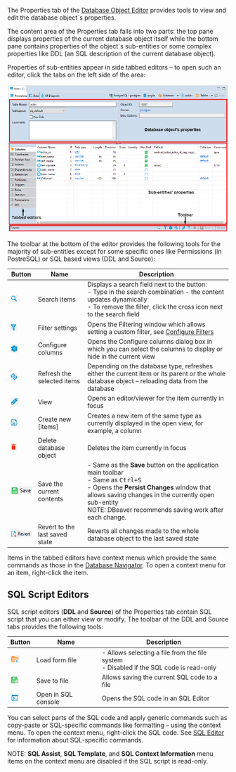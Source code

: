 The Properties tab of the [Database Object Editor](../Database-Object-Editor) provides tools to view and edit the database object`s properties.

The content area of the Properties tab falls into two parts: the top pane displays properties of the current database object itself while the bottom pane contains properties of the object`s sub-entities or some complex properties like DDL (an SQL description of the current database object).

Properties of sub-entities appear in side tabbed editors – to open such an editor, click the tabs on the left side of the area:

![](images/ug/Properties-Editor-markup.png)

The toolbar at the bottom of the editor provides the following tools for the majority of sub-entities except for some specific ones like Permissions (in PostreSQL) or SQL based views (DDL and Source):

Button|Name|Description
------|----|-----------
![](images/ug/Search-icon.png)|Search items|Displays a search field next to the button:<br/>- Type in the search combination - the content updates dynamically<br/>- To remove the filter, click the cross icon next to the search field
![](images/ug/Filter-button.png)|Filter settings|Opens the Filtering window which allows setting a custom filter, see [Configure Filters](../Configure-Filters)
![](images/ug/Configure-columns-visibility-icon.png)|Configure columns|Opens the Configure columns dialog box in which you can select the columns to display or hide in the current view
![](images/ug/Refresh-projects-icon.png)|Refresh the selected items|Depending on the database type, refreshes either the current item or its parent or the whole database object – reloading data from the database
![](images/ug/View-Triggers-icon.png)|View|Opens an editor/viewer for the item currently in focus
![](images/ug/Create-DB-Object-button.png)|Create new [items]|Creates a new item of the same type as currently displayed in the open view, for example, a column
![](images/ug/Delete-DB-object.png)|Delete database object|Deletes the item currently in focus
![](images/ug/Save-button.png)|Save the current contents|- Same as the **Save** button on the application main toolbar<br/>- Same as <kbd>Ctrl+S</kbd><br/>- Opens the **Persist Changes** window that allows saving changes in the currently open sub-entity<br/>NOTE: DBeaver recommends saving work after each change.
![](images/ug/Revert-button.png)|Revert to the last saved state|Reverts all changes made to the whole database object to the last saved state

Items in the tabbed editors have context menus which provide the same commands as those in the [Database Navigator](../Database-Navigator). To open a context menu for an item, right-click the item.

## SQL Script Editors
SQL script editors (**DDL** and **Source**) of the Properties tab contain SQL script that you can either view or modify.
The toolbar of the DDL and Source tabs provides the following tools:

Button|Name|Description
------|----|-----------
![](images/ug/Load-from-file-button.png)|Load form file|- Allows selecting a file from the file system<br/>- Disabled if the SQL code is read-only
![](images/ug/Save-to-file-icon.png)|Save to file|Allows saving the current SQL code to a file
![](images/ug/Open-in-SQL-console-button.png)|Open in SQL console|Opens the SQL code in an SQL Editor

You can select parts of the SQL code and apply generic commands such as copy-paste or SQL-specific commands like formatting – using the context menu. To open the context menu, right-click the SQL code. See [SQL Editor](../SQL-Editor) for information about SQL-specific commands.

NOTE: **SQL Assist**, **SQL Template**, and **SQL Context Information** menu items on the context menu are disabled if the SQL script is read-only.
